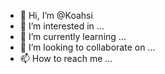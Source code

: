 - 👋 Hi, I’m @Koahsi
- 👀 I’m interested in ...
- 🌱 I’m currently learning ...
- 💞️ I’m looking to collaborate on ...
- 📫 How to reach me ...

<!---
Koahsi/Koahsi is a ✨ special ✨ repository because its `README.md` (this file) appears on your GitHub profile.
You can click the Preview link to take a look at your changes.
--->
